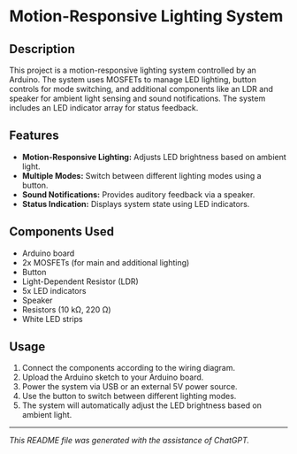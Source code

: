
# Motion-Responsive Lighting System

## Description
This project is a motion-responsive lighting system controlled by an Arduino. The system uses MOSFETs to manage LED lighting, button controls for mode switching, and additional components like an LDR and speaker for ambient light sensing and sound notifications. The system includes an LED indicator array for status feedback.

## Features
- **Motion-Responsive Lighting:** Adjusts LED brightness based on ambient light.
- **Multiple Modes:** Switch between different lighting modes using a button.
- **Sound Notifications:** Provides auditory feedback via a speaker.
- **Status Indication:** Displays system state using LED indicators.

## Components Used
- Arduino board
- 2x MOSFETs (for main and additional lighting)
- Button
- Light-Dependent Resistor (LDR)
- 5x LED indicators
- Speaker
- Resistors (10 kΩ, 220 Ω)
- White LED strips

## Usage
1. Connect the components according to the wiring diagram.
2. Upload the Arduino sketch to your Arduino board.
3. Power the system via USB or an external 5V power source.
4. Use the button to switch between different lighting modes.
5. The system will automatically adjust the LED brightness based on ambient light.

---

*This README file was generated with the assistance of ChatGPT.* 
